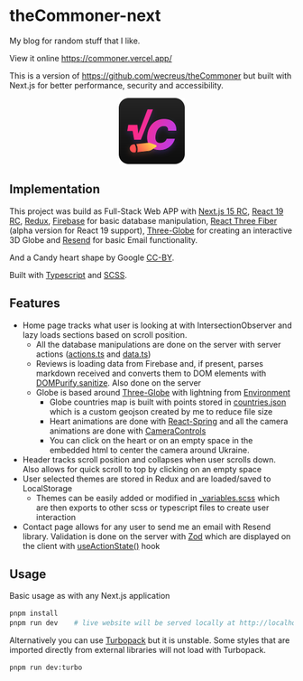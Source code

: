 # theCommoner-next
My blog for random stuff that I like.

View it online https://commoner.vercel.app/

This is a version of https://github.com/wecreus/theCommoner but built with Next.js for better performance, security and accessibility. 

<div align="center">

![LOGO](./app/apple-icon.png) 
</div>

## Implementation

This project was build as Full-Stack Web APP with [Next.js 15 RC](https://nextjs.org/blog/next-15-rc), [React 19 RC](https://react.dev/blog/2024/04/25/react-19), [Redux](https://redux.js.org/), [Firebase](https://firebase.google.com/) for basic database manipulation, [React Three Fiber](https://docs.pmnd.rs/react-three-fiber/getting-started/introduction) (alpha version for React 19 support), [Three-Globe](https://github.com/vasturiano/three-globe) for creating an interactive 3D Globe and [Resend](https://resend.com/) for basic Email functionality. 

And a Candy heart shape by Google [CC-BY](https://creativecommons.org/licenses/by/3.0/).

Built with [Typescript](https://www.typescriptlang.org/) and [SCSS](https://sass-lang.com/).


## Features
* Home page tracks what user is looking at with IntersectionObserver and lazy loads sections based on scroll position.
  * All the database manipulations are done on the server with server actions ([actions.ts](/app/lib/actions.ts) and [data.ts](/app/lib/data.ts))
  * Reviews is loading data from Firebase and, if present, parses markdown received and converts them to DOM elements with [DOMPurify.sanitize](https://github.com/cure53/DOMPurify?tab=readme-ov-file#how-do-i-use-it). Also done on the server
  * Globe is based around [Three-Globe](https://github.com/vasturiano/three-globe) with lightning from [Environment](https://github.com/pmndrs/drei?tab=readme-ov-file#environment)
    * Globe countries map is built with points stored in [countries.json](/public/data/countries.json) which is a custom geojson created by me to reduce file size 
    * Heart animations are done with [React-Spring](https://github.com/pmndrs/react-spring) and all the camera animations are done with [CameraControls](https://github.com/pmndrs/drei?tab=readme-ov-file#cameracontrols)
    * You can click on the heart or on an empty space in the embedded html to center the camera around Ukraine.
* Header tracks scroll position and collapses when user scrolls down. Also allows for quick scroll to top by clicking on an empty space
* User selected themes are stored in Redux and are loaded/saved to LocalStorage
  * Themes can be easily added or modified in [_variables.scss](/styles/_variables.scss) which are then exports to other scss or typescript files to create user interaction
* Contact page allows for any user to send me an email with Resend library. Validation is done on the server with [Zod](https://zod.dev/) which are displayed on the client with [useActionState()](https://react.dev/reference/react/useActionState) hook

## Usage

Basic usage as with any Next.js application

```bash
pnpm install   
pnpm run dev    # live website will be served locally at http://localhost:3000/
```
Alternatively you can use [Turbopack](https://turbo.build/pack) but it is unstable. Some styles that are imported directly from external libraries will not load with Turbopack.

```bash  
pnpm run dev:turbo
```